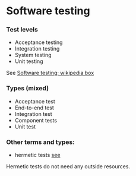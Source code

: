 # Software testing

### Test levels
* Acceptance testing
* Integration testing
* System testing
* Unit testing

See [Software testing: wikipedia box](https://en.wikipedia.org/wiki/Template:Software_testing)

### Types (mixed)
* Acceptance test
* End-to-end test
* Integration test
* Component tests
* Unit test

### Other terms and types:
* hermetic tests
[see](https://www.tensorflow.org/community/contribute/tests)

Hermetic tests do not need any outside resources.
